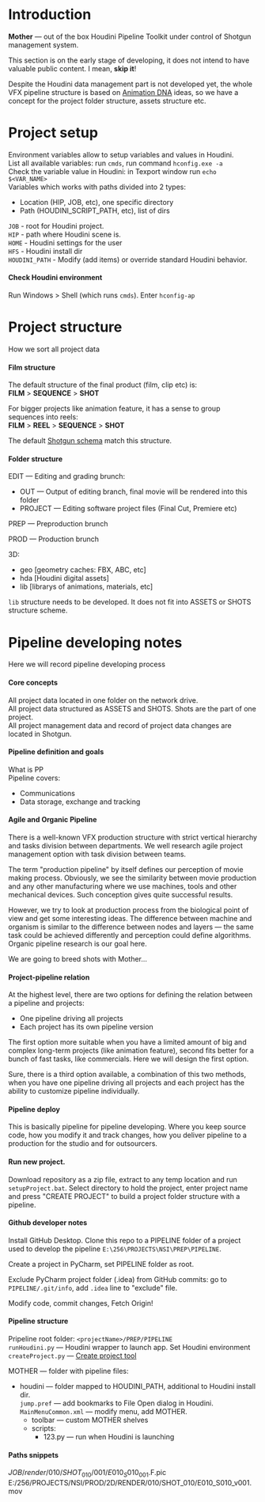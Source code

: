 # Introduction
**Mother** — out of the box Houdini Pipeline Toolkit under control of Shotgun management system. 

This section is on the early stage of developing, it does not intend to have valuable public content. I mean, **skip it**!

Despite the Houdini data management part is not developed yet, the whole VFX pipeline structure is based on [Animation DNA](https://github.com/kiryha/AnimationDNA/wiki) ideas, so we have a concept for the project folder structure, assets structure etc.

# Project setup
Environment variables allow to setup variables and values in Houdini.  
List all available variables: run `cmds`, run command `hconfig.exe -a`  
Check the variable value in Houdini: in Texport window run `echo $<VAR_NAME>`  
Variables which works with paths divided into 2 types:  
- Location (HIP, JOB, etc), one specific directory
- Path (HOUDINI_SCRIPT_PATH, etc), list of dirs

`JOB` - root for Houdini project.  
`HIP` - path where Houdini scene is.  
`HOME` - Houdini settings for the user  
`HFS` - Houdini install dir  
`HOUDINI_PATH` - Modify (add items) or override standard Houdini behavior. 

#### Check Houdini environment
Run Windows > Shell (which runs `cmds`). Enter `hconfig-ap`

# Project structure
How we sort all project data

#### Film structure
The default structure of the final product (film, clip etc) is:  
**FILM** > **SEQUENCE** > **SHOT**

For bigger projects like animation feature, it has a sense to group sequences into reels:  
**FILM** > **REEL** > **SEQUENCE** > **SHOT**

The default [Shotgun schema](https://support.shotgunsoftware.com/hc/en-us/articles/219031358-Shotgun-schema) match this structure.

#### Folder structure

EDIT — Editing and grading brunch:
- OUT — Output of editing branch, final movie will be rendered into this folder
- PROJECT — Editing software project files (Final Cut, Premiere etc)

PREP — Preproduction brunch

PROD — Production brunch

3D:
- geo [geometry caches: FBX, ABC, etc]  
- hda [Houdini digital assets]  
- lib [librarys of animations, materials, etc]  

`lib` structure needs to be developed. It does not fit into ASSETS or SHOTS structure scheme.

# Pipeline developing notes
Here we will record pipeline developing process

#### Core concepts
All project data located in one folder on the network drive.  
All project data structured as ASSETS and SHOTS. Shots are the part of one project.  
All project management data and record of project data changes are located in Shotgun.

#### Pipeline definition and goals
What is PP  
Pipeline covers:
- Communications  
- Data storage, exchange and tracking


#### Agile and Organic Pipeline
There is a well-known VFX production structure with strict vertical hierarchy and tasks division between departments. We well research agile project management option with task division between teams. 

The term "production pipeline" by itself defines our perception of movie making process. Obviously, we see the similarity between movie production and any other manufacturing where we use machines, tools and other mechanical devices. Such conception gives quite successful results.

However, we try to look at production process from the biological point of view and get some interesting ideas. The difference between machine and organism is similar to the difference between nodes and layers — the same task could be achieved differently and perception could define algorithms. Organic pipeline research is our goal here.

We are going to breed shots with Mother...

#### Project-pipeline relation
At the highest level, there are two options for defining the relation between a pipeline and projects:
- One pipeline driving all projects  
- Each project has its own pipeline version  

The first option more suitable when you have a limited amount of big and complex long-term projects (like animation feature), second fits better for a bunch of fast tasks, like commercials. Here we will design the first option.

Sure, there is a third option available, a combination of this two methods, when you have one pipeline driving all projects and each project has the ability to customize pipeline individually.

#### Pipeline deploy
This is basically pipeline for pipeline developing. Where you keep source code, how you modify it and track changes, how you deliver pipeline to a production for the studio and for outsourcers.

#### Run new project.
Download repository as a zip file, extract to any temp location and run `setupProject.bat`. Select directory to hold the project, enter project name and press "CREATE PROJECT" to build a project folder structure with a pipeline. 

#### Github developer notes
Install GitHub Desktop. Clone this repo to a PIPELINE folder of a project used to develop the pipeline `E:\256\PROJECTS\NSI\PREP\PIPELINE`.

Create a project in PyCharm, set PIPELINE folder as root.

Exclude PyCharm project folder (.idea) from GitHub commits: go to `PIPELINE/.git/info`, add `.idea` line to "exclude" file.

Modify code, commit changes, Fetch Origin!

#### Pipeline structure
Pripeline root folder: `<projectName>/PREP/PIPELINE`  
`runHoudini.py` — Houdini wrapper to launch app. Set Houdini environment  
`createProject.py` — [Create project tool](tools#create-project)  

MOTHER — folder with pipeline files:
- houdini — folder mapped to HOUDINI_PATH, additional to Houdini install dir.  
`jump.pref`  — add bookmarks to File Open dialog in Houdini.  
`MainMenuCommon.xml` — modify menu, add MOTHER.
  - toolbar — custom MOTHER shelves  
  - scripts:
    - 123.py — run when Houdini is launching

 
#### Paths snippets

$JOB/render/010/SHOT_010/001/E010_S010_001.$F.pic
E:/256/PROJECTS/NSI/PROD/2D/RENDER/010/SHOT_010/E010_S010_v001.mov